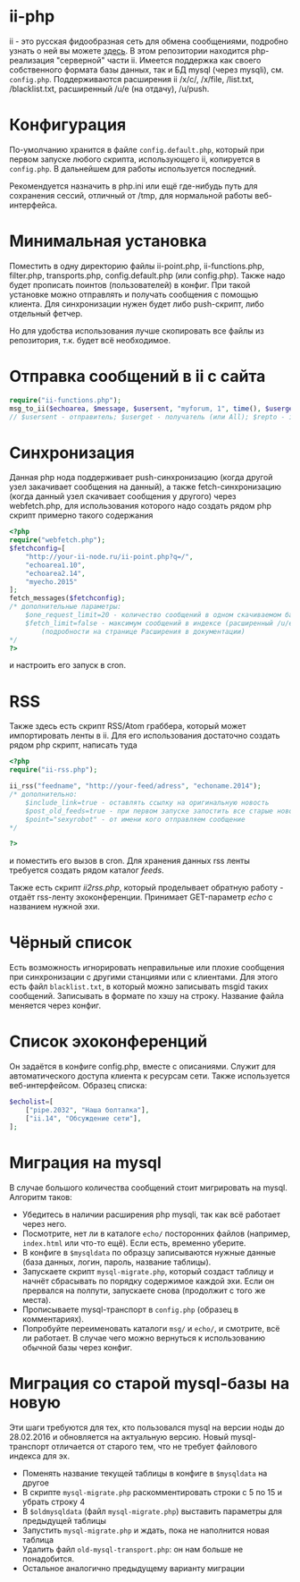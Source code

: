 ii-php
======
ii - это русская фидообразная сеть для обмена сообщениями, подробно узнать о ней вы можете [здесь](http://ii-net.tk/ii-doc/). 
В этом репозитории находится php-реализация "серверной" части ii. Имеется поддержка как своего собственного формата базы данных, так и БД mysql (через mysqli), см. `config.php`. Поддерживаются расширения ii /x/c/, /x/file, /list.txt, /blacklist.txt, расширенный /u/e (на отдачу), /u/push.

Конфигурация
======
По-умолчанию хранится в файле `config.default.php`, который при первом запуске любого скрипта, использующего ii, копируется в `config.php`. В дальнейшем для работы используется последний.

Рекомендуется назначить в php.ini или ещё где-нибудь путь для сохранения сессий, отличный от /tmp, для нормальной работы веб-интерфейса.

Минимальная установка
======
Поместить в одну директорию файлы ii-point.php, ii-functions.php, filter.php, transports.php, config.default.php (или config.php). Также надо будет прописать поинтов (пользователей) в конфиг.
При такой установке можно отправлять и получать сообщения с помощью клиента. Для синхронизации нужен будет либо push-скрипт, либо отдельный фетчер.

Но для удобства использования лучше скопировать все файлы из репозитория, т.к. будет всё необходимое.

Отправка сообщений в ii с сайта
======
```php
require("ii-functions.php");
msg_to_ii($echoarea, $message, $usersent, "myforum, 1", time(), $userget, $subject, $repto);
// $usersent - отправитель; $userget - получатель (или All); $repto - id сообщения, на которое отвечаем (можно передавать пустую строку)
```

Синхронизация
======
Данная php нода поддерживает push-синхронизацию (когда другой узел закачивает сообщения на данный), а также fetch-синхронизацию (когда данный узел скачивает сообщения у другого) через webfetch.php, для использования которого надо создать рядом php скрипт примерно такого содержания
```php
<?php
require("webfetch.php");
$fetchconfig=[
	"http://your-ii-node.ru/ii-point.php?q=/",
	"echoarea1.10",
	"echoarea2.14",
	"myecho.2015"
];
fetch_messages($fetchconfig);
/* дополнительные параметры:
	$one_request_limit=20 - количество сообщений в одном скачиваемом бандле
	$fetch_limit=false - максимум сообщений в индексе (расширенный /u/e)
		(подробности на странице Расширения в документации)
*/
?>
```
и настроить его запуск в cron.

RSS
======
Также здесь есть скрипт RSS/Atom граббера, который может импортировать ленты в ii. Для его использования достаточно создать рядом php скрипт, написать туда
```php
<?php
require("ii-rss.php");

ii_rss("feedname", "http://your-feed/adress", "echoname.2014");
/* дополнительно:
	$include_link=true - оставлять ссылку на оригинальную новость
	$post_old_feeds=true - при первом запуске запостить все старые новости в ленте
	$point="sexyrobot" - от имени кого отправляем сообщение
*/

?>
```
и поместить его вызов в cron. Для хранения данных rss ленты требуется создать рядом каталог *feeds*.

Также есть скрипт *ii2rss.php*, который проделывает обратную работу - отдаёт rss-ленту эхоконференции. Принимает GET-параметр *echo* с названием нужной эхи.

Чёрный список
======
Есть возможность игнорировать неправильные или плохие сообщения при синхронизации с другими станциями или с клиентами. Для этого есть файл `blacklist.txt`, в который можно записывать msgid таких сообщений. Записывать в формате по хэшу на строку. Название файла меняется через конфиг.

Список эхоконференций
======
Он задаётся в конфиге config.php, вместе с описаниями. Служит для автоматического доступа клиента к ресурсам сети. Также используется веб-интерфейсом.
Образец списка:
```php
$echolist=[
	["pipe.2032", "Наша болталка"],
	["ii.14", "Обсуждение сети"],
];
```

Миграция на mysql
======
В случае большого количества сообщений стоит мигрировать на mysql. Алгоритм таков:

* Убедитесь в наличии расширения php mysqli, так как всё работает через него.
* Посмотрите, нет ли в каталоге `echo/` посторонних файлов (например, `index.html` или что-то ещё). Если есть, временно уберите.
* В конфиге в `$mysqldata` по образцу записываются нужные данные (база данных, логин, пароль, название таблицы).
* Запускаете скрипт `mysql-migrate.php`, который создаст таблицу и начнёт сбрасывать по порядку содержимое каждой эхи. Если он прервался на полпути, запускаете снова (продолжит с того же места).
* Прописываете mysql-транспорт в `config.php` (образец в комментариях).
* Попробуйте переименовать каталоги `msg/` и `echo/`, и смотрите, всё ли работает. В случае чего можно вернуться к использованию обычной базы через конфиг.

Миграция со старой mysql-базы на новую
======
Эти шаги требуются для тех, кто пользовался mysql на версии ноды до 28.02.2016 и обновляется на актуальную версию. Новый mysql-транспорт отличается от старого тем, что не требует файлового индекса для эх.

* Поменять название текущей таблицы в конфиге в `$mysqldata` на другое
* В скрипте `mysql-migrate.php` раскомментировать строки с 5 по 15 и убрать строку 4
* В `$oldmysqldata` (файл `mysql-migrate.php`) выставить параметры для предыдущей таблицы
* Запустить `mysql-migrate.php` и ждать, пока не наполнится новая таблица
* Удалить файл `old-mysql-transport.php`: он нам больше не понадобится.
* Остальное аналогично предыдущему варианту миграции

